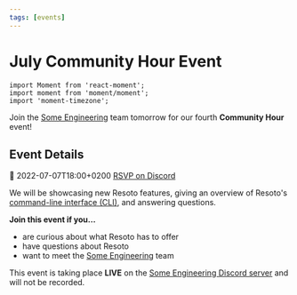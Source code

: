 ```yaml
---
tags: [events]
---
```


# July Community Hour Event

```mdx-code-block
import Moment from 'react-moment';
import moment from 'moment/moment';
import 'moment-timezone';
```

Join the [Some Engineering](https://some.engineering) team tomorrow for our fourth **Community Hour** event!

## Event Details

<p className="md-actions">
  <span>📅 <Moment local format="LLLL z" tz={moment.tz.guess()}>2022-07-07T18:00+0200</Moment></span>
  <a href="https://discord.gg/UnyRCEbQ?event=989562956398342196" target="_blank" rel="noopener noreferrer" className="button button--primary">RSVP on Discord</a>
</p>

We will be showcasing new Resoto features, giving an overview of Resoto's [command-line interface (CLI)](/docs/reference/cli), and answering questions.

**Join this event if you…**

- are curious about what Resoto has to offer
- have questions about Resoto
- want to meet the [Some Engineering](https://some.engineering) team

This event is taking place **LIVE** on the [Some Engineering Discord server](https://discord.gg/QWm7TmH4?event=980341882972418138) and will not be recorded.
